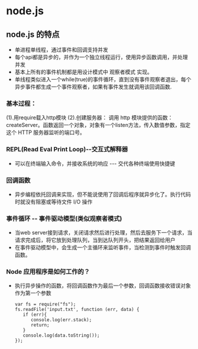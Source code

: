 # node.js

## node.js 的特点

* 单进程单线程，通过事件和回调支持并发
* 每个api都是异步的，并作为一个独立线程运行，使用异步函数调用，并处理并发
* 基本上所有的事件机制都是用设计模式中 观察者模式 实现。
* 单线程类似进入一个while(true)的事件循环，直到没有事件观察者退出，每个异步事件都生成一个事件观察者，如果有事件发生就调用该回调函数.
  
  
### 基本过程：

(1).用require载入http模块
(2).创建服务器： 调用 http 模块提供的函数：createServer。函数返回一个对象，对象有一个listen方法，传入数值参数，指定这个 HTTP 服务器监听的端口号。


### REPL(Read Eval Print Loop)--交互式解释器

* 可以在终端输入命令，并接收系统的响应 --- 交代各种终端使用快捷键


### 回调函数

* 异步编程依托回调来实现，但不能说使用了回调后程序就异步化了。执行代码时就没有阻塞或等待文件 I/O 操作


### 事件循环 -- 事件驱动模型(类似观察者模式)

* 当web server接到请求，关闭请求然后进行处理，然后去服务下一个请求，当请求完成后，将它放到处理队列，当到达队列开头，把结果返回给用户
* 在事件驱动模型中，会生成一个主循环来监听事件，当检测到事件时触发回调函数。
   

### Node 应用程序是如何工作的？

* 执行异步操作的函数，将回调函数作为最后一个参数，回调函数接收错误对象作为第一个参数
  ```
  var fs = require("fs");
  fs.readFile('input.txt', function (err, data) {
     if (err){
        console.log(err.stack);
        return;
     }
     console.log(data.toString());
  });
  ```
